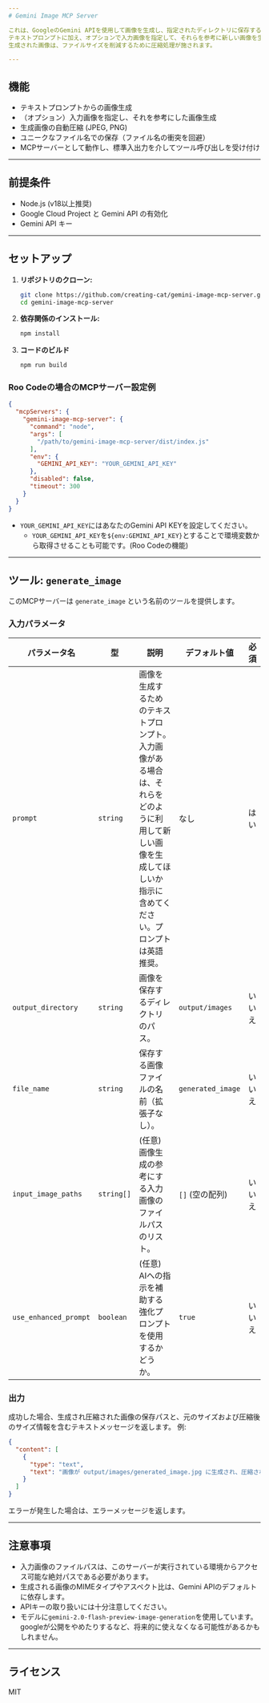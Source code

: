 ```yaml
---
# Gemini Image MCP Server

これは、GoogleのGemini APIを使用して画像を生成し、指定されたディレクトリに保存するMCP (Model Context Protocol) サーバーです。
テキストプロンプトに加え、オプションで入力画像を指定して、それらを参考に新しい画像を生成することができます。
生成された画像は、ファイルサイズを削減するために圧縮処理が施されます。

---
```

## 機能

* テキストプロンプトからの画像生成
* （オプション）入力画像を指定し、それを参考にした画像生成
* 生成画像の自動圧縮 (JPEG, PNG)
* ユニークなファイル名での保存（ファイル名の衝突を回避）
* MCPサーバーとして動作し、標準入出力を介してツール呼び出しを受け付け

---
## 前提条件

* Node.js (v18以上推奨)
* Google Cloud Project と Gemini API の有効化
* Gemini API キー

---
## セットアップ

1.  **リポジトリのクローン:**
    ```bash
    git clone https://github.com/creating-cat/gemini-image-mcp-server.git
    cd gemini-image-mcp-server
    ```

2.  **依存関係のインストール:**
    ```bash
    npm install
    ```

3. **コードのビルド**
    ```bash
    npm run build
    ```

### Roo Codeの場合のMCPサーバー設定例

```json
{
  "mcpServers": {
    "gemini-image-mcp-server": {
      "command": "node",
      "args": [
        "/path/to/gemini-image-mcp-server/dist/index.js"
      ],
      "env": {
        "GEMINI_API_KEY": "YOUR_GEMINI_API_KEY"
      },
      "disabled": false,
      "timeout": 300
    }
  }
}
```

* `YOUR_GEMINI_API_KEY`にはあなたのGemini API KEYを設定してください。
  * `YOUR_GEMINI_API_KEY`を`${env:GEMINI_API_KEY}`とすることで環境変数から取得させることも可能です。(Roo Codeの機能)

---
## ツール: `generate_image`

このMCPサーバーは `generate_image` という名前のツールを提供します。

### 入力パラメータ

| パラメータ名            | 型                | 説明                                                                                                | デフォルト値        | 必須 |
| ----------------------- | ----------------- | --------------------------------------------------------------------------------------------------- | ------------------- | ---- |
| `prompt`                | `string`          | 画像を生成するためのテキストプロンプト。入力画像がある場合は、それらをどのように利用して新しい画像を生成してほしいか指示に含めてください。プロンプトは英語推奨。 | なし                | はい |
| `output_directory`      | `string`          | 画像を保存するディレクトリのパス。                                                                      | `output/images`     | いいえ |
| `file_name`             | `string`          | 保存する画像ファイルの名前（拡張子なし）。                                                                | `generated_image`   | いいえ |
| `input_image_paths`     | `string[]`        | (任意) 画像生成の参考にする入力画像のファイルパスのリスト。                                                       | `[]` (空の配列)     | いいえ |
| `use_enhanced_prompt` | `boolean`         | (任意) AIへの指示を補助する強化プロンプトを使用するかどうか。                                                   | `true`              | いいえ |

### 出力

成功した場合、生成され圧縮された画像の保存パスと、元のサイズおよび圧縮後のサイズ情報を含むテキストメッセージを返します。
例:
```json
{
  "content": [
    {
      "type": "text",
      "text": "画像が output/images/generated_image.jpg に生成され、圧縮されました。\n元のサイズ: XXX.XXKB, 圧縮後のサイズ: YYY.YYKB"
    }
  ]
}
```
エラーが発生した場合は、エラーメッセージを返します。

---

## 注意事項

* 入力画像のファイルパスは、このサーバーが実行されている環境からアクセス可能な絶対パスである必要があります。
* 生成される画像のMIMEタイプやアスペクト比は、Gemini APIのデフォルトに依存します。
* APIキーの取り扱いには十分注意してください。
* モデルに`gemini-2.0-flash-preview-image-generation`を使用しています。googleが公開をやめたりするなど、将来的に使えなくなる可能性があるかもしれません。

---
## ライセンス

MIT